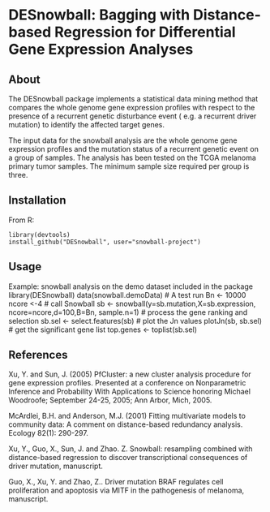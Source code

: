 # DESnowball: Bagging with Distance-based Regression for Differential Gene Expression Analyses

## About
The DESnowball package implements a statistical data mining method that compares the whole genome gene 
expression profiles with respect to the presence of a recurrent genetic disturbance event (
e.g. a recurrent driver mutation) to identify the affected target genes.
 
The input data for the snowball analysis are the whole genome gene expression profiles 
and the mutation status of a recurrent genetic event on a group of samples. The analysis has 
been tested on the TCGA melanoma primary tumor samples. The minimum sample size required per group is three. 

## Installation
From R:

	library(devtools)
	install_github("DESnowball", user="snowball-project")

## Usage
Example: snowball analysis on the demo dataset included in the package 
    library(DESnowball)
    data(snowball.demoData)
    # A test run
    Bn <- 10000
    ncore <-4
    # call Snowball
    sb <- snowball(y=sb.mutation,X=sb.expression,
    	          ncore=ncore,d=100,B=Bn,
		  sample.n=1)
    # process the gene ranking and selection
    sb.sel <- select.features(sb)
    # plot the Jn values
    plotJn(sb, sb.sel)
    # get the significant gene list
    top.genes <- toplist(sb.sel)
## References
Xu, Y. and Sun, J. (2005) PfCluster: a new cluster analysis procedure for gene expression profiles. Presented at a conference on Nonparametric Inference and Probability With Applications to Science honoring Michael Woodroofe; September 24-25, 2005; Ann Arbor, Mich, 2005. 

McArdlei, B.H. and Anderson, M.J. (2001) Fitting multivariate models to community data: A comment on distance-based redundancy analysis. Ecology 82(1): 290-297.

Xu, Y., Guo, X., Sun, J. and Zhao. Z. Snowball: resampling combined with distance-based regression to discover transcriptional consequences of driver mutation, manuscript.

Guo, X., Xu, Y. and Zhao, Z.. Driver mutation BRAF regulates cell proliferation and apoptosis via MITF in the pathogenesis of melanoma, manuscript.

